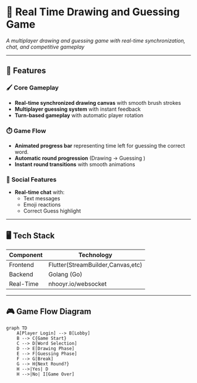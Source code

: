 # 🎨 **Real Time Drawing and Guessing Game** 

*A multiplayer drawing and guessing game with real-time synchronization, chat, and competitive gameplay*

---

## 🚀 **Features**  

### 🖌️ **Core Gameplay**  
- **Real-time synchronized drawing canvas** with smooth brush strokes  
- **Multiplayer guessing system** with instant feedback  
- **Turn-based gameplay** with automatic player rotation    

### ⏱️ **Game Flow**  
- **Animated progress bar** representing time left for guessing the correct word.
- **Automatic round progression** (Drawing → Guessing )  
- **Instant round transitions** with smooth animations  

### 💬 **Social Features**  
- **Real-time chat** with:  
  - Text messages  
  - Emoji reactions  
  - Correct Guess highlight  
  

---

## 🖥️ **Tech Stack**  

| Component        | Technology |
|-----------------|------------|
| Frontend        | Flutter(StreamBuilder,Canvas,etc) |
| Backend         | Golang (Go) |
| Real-Time       | nhooyr.io/websocket |

---

## 🎮 **Game Flow Diagram**  

```mermaid
graph TD
    A[Player Login] --> B[Lobby]
    B --> C{Game Start}
    C --> D[Word Selection]
    D --> E[Drawing Phase]
    E --> F[Guessing Phase]
    F --> G[Break]
    G --> H{Next Round?}
    H -->|Yes| D
    H -->|No| I[Game Over]
